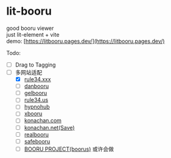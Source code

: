 # lit-booru
good booru viewer  
just lit-element + vite  
demo: [https://litbooru.pages.dev/](https://litbooru.pages.dev/)  

Todo:
- [ ] Drag to Tagging
- [ ] 多网站适配
  - [x] [rule34.xxx](https://rule34.xxx/)
  - [ ] [danbooru](https://danbooru.donmai.us/)
  - [ ] [gelbooru](https://gelbooru.com/)
  - [ ] [rule34.us](https://rule34.us/)
  - [ ] [hypnohub](https://hypnohub.net/)
  - [ ] [xbooru](https://xbooru.com/)
  - [ ] [konachan.com](https://konachan.com/)
  - [ ] [konachan.net(Save)](https://konachan.net/)
  - [ ] [realbooru](https://realbooru.com/)
  - [ ] [safebooru](https://safebooru.org/)
  - [ ] [BOORU PROJECT(boorus)](https://booru.org/) 或许会做